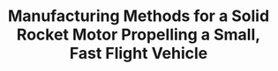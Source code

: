 ---
title: "Manufacturing Methods for a Solid Rocket Motor Propelling a Small, Fast Flight Vehicle"
excerpt: 'Kelly J. Mathesius. "Manufacturing Methods for a Solid Rocket Motor Propelling a Small, Fast Flight Vehicle." MS thesis. Cambridge, Massachusetts: Massachusetts Institute of Technology, June 2019.'
no_html: true
link: https://dspace.mit.edu/handle/1721.1/122377
order: 6
---